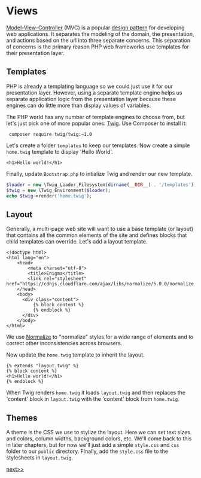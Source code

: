 # Views

[Model-View-Controller](https://en.wikipedia.org/wiki/Model%E2%80%93view%E2%80%93controller)
(MVC) is a popular [design pattern](https://en.wikipedia.org/wiki/Design_pattern)
for developing web applications. It separates the modeling of the domain, the
presentation, and actions based on the url into three separate concerns.  This
separation of concerns is the primary reason PHP web frameworks use templates for their
presentation layer.

## Templates

PHP is already a templating language so we could just use it for our presentation
layer. However, using a separate template engine helps us separate application logic
from the presentation layer because these engines can do little more than display
values of variables.

The PHP world has any number of template engines to choose from, but let's just pick
one of more popular ones: [Twig](http://twig.sensiolabs.org/). Use Composer to install it:

```
 composer require twig/twig:~1.0
 ```
Let's create a folder `templates` to keep our templates. Now create a simple `home.twig`
template to display 'Hello World'.
```
<h1>Hello world!</h1>
```
Finally, update `Bootstrap.php` to intialize Twig and render our new template.
```php
$loader = new \Twig_Loader_Filesystem(dirname(__DIR__) . '/templates');
$twig = new \Twig_Environment($loader);
echo $twig->render('home.twig');
```

## Layout

Generally, a multi-page web site will want to use a base template (or layout)
that contains all the common elements of the site and defines blocks that child
templates can override. Let's add a layout template.
```
<!doctype html>
<html lang="en">
    <head>
        <meta charset="utf-8">
        <title>Enigma</title>
        <link rel="stylesheet" href="https://cdnjs.cloudflare.com/ajax/libs/normalize/5.0.0/normalize.min.css">
    </head>
    <body>
      <div class="content">
          {% block content %}
          {% endblock %}
      </div>
    </body>
</html>
```
We use [Normalize](https://github.com/necolas/normalize.css) to "normalize" styles
for a wide range of elements and to correct other inconsistencies across browsers.

Now update the `home.twig` template to inherit the layout.
```
{% extends "layout.twig" %}
{% block content %}
<h1>Hello world!</h1>
{% endblock %}
```

When Twig renders `home.twig` it loads `layout.twig` and then replaces the 'content'
block in `layout.twig` with the 'content' block from `home.twig`.

## Themes

A theme is the CSS we use to stylize the layout. Here we can set text sizes and colors, column
widths, background colors, etc. We'll come back to this in later chapters, but for now
we'll just add a simple `style.css` and `css` folder to our `public` directory.  Finally, add the `style.css`
file to the stylesheets in `layout.twig`.

[next>>](05-pages.md)
